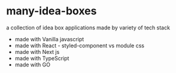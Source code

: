 # many-idea-boxes
a collection of idea box applications made by variety of tech stack

- made with Vanilla javascript 
- made with React - styled-component vs module css
- made with Next js
- made with TypeScript
- made with GO
